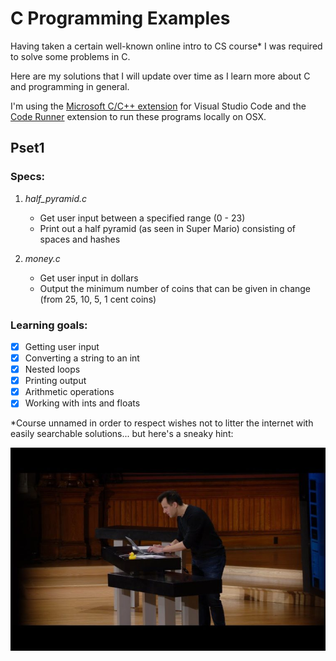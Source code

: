 # C Programming Examples

Having taken a certain well-known online intro to CS course* I was required to solve some problems in C.

Here are my solutions that I will update over time as I learn more about C and programming in general.

I'm using the [Microsoft C/C++ extension](https://marketplace.visualstudio.com/items?itemName=ms-vscode.cpptools) for Visual Studio Code and the [Code Runner](https://marketplace.visualstudio.com/items?itemName=formulahendry.code-runner) extension to run these programs locally on OSX.

## Pset1

### Specs:

1. *half_pyramid.c*
   + Get user input between a specified range (0 - 23)
   + Print out a half pyramid (as seen in Super Mario) consisting of spaces and hashes

1. *money.c*
   + Get user input in dollars
   + Output the minimum number of coins that can be given in change (from 25, 10, 5, 1 cent coins)



### Learning goals:

* [x] Getting user input
* [x] Converting a string to an int
* [x] Nested loops
* [x] Printing output
* [x] Arithmetic operations
* [x] Working with ints and floats

*Course unnamed in order to respect wishes not to litter the internet with easily searchable solutions... but here's a sneaky hint:

![David Malan](images/malan.jpg)

